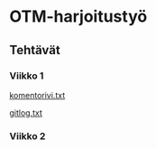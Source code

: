 # OTM-harjoitustyö

## Tehtävät

### Viikko 1
[komentorivi.txt](https://github.com/emmalait/otm-harjoitustyo/blob/master/laskarit/viikko1/komentorivi.txt)

[gitlog.txt](https://github.com/emmalait/otm-harjoitustyo/blob/master/laskarit/viikko1/gitlog.txt)


### Viikko 2
